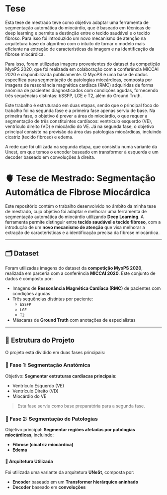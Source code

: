 # Tese

Esta tese de mestrado teve como objetivo adaptar uma ferramenta de segmentação automática do miocárdio, que é baseado em técnicas de deep learning e permite a destinção entre o tecido saudável e o tecido fibroso. Para isso foi introduzido um novo mecanismo de atenção na arquitetura base do algoritmo com o intuito de tornar o modelo mais eficiente na extração de características da imagem e na identificação da fibrose miocárdica.

Para isso, foram utilizadas imagens provenientes do dataset da competição MyoPS 2020, que foi realizada em colaboração com a conferência MICCAI 2020 e disponibilizada publicamente. O MyoPS é uma base de dados específica para segmentação de patologias miocárdicas, composta por imagens de ressonância magnética cardíaca (RMC) adquiridas de forma anómina de pacientes diagnosticados com condições agudas, fornecendo três sequências distintas: bSSFP, LGE e T2, além do Ground Truth.

Este trabalho é estruturado em duas etapas, sendo que o principal foco do trabalho foi na segunda fase e a primeira fase apenas serviu de base.  Na primeira fase, o objetivo é prever a área do miocárdio, o que requer a segmentação de três constituintes cardíacos: ventrículo esquerdo (VE), ventrículo direito (VD) e miocárdio do VE. Já na segunda fase, o objetivo principal consiste na previsão da área das patologias miocárdicas, incluindo cicatriz (tecido fibroso) e edema. 

A rede que foi utilizada na segunda etapa, que consistiu numa variante da Unest, em que temos o encoder baseado em transformer à esquerda e um decoder baseado em convoluções à direita. 

# 🫀 Tese de Mestrado: Segmentação Automática de Fibrose Miocárdica

Este repositório contém o trabalho desenvolvido no âmbito da minha tese de mestrado, cujo objetivo foi adaptar e melhorar uma ferramenta de segmentação automática do miocárdio utilizando **Deep Learning**. A ferramenta permite distinguir entre **tecido saudável e tecido fibroso**, com a introdução de um **novo mecanismo de atenção** que visa melhorar a extração de características e a identificação precisa da fibrose miocárdica.

---

## 🗂️ Dataset

Foram utilizadas imagens do dataset da **competição MyoPS 2020**, realizada em parceria com a conferência **MICCAI 2020**. Este conjunto de dados é composto por:

- Imagens de **Ressonância Magnética Cardíaca (RMC)** de pacientes com condições agudas
- Três sequências distintas por paciente:
  - `bSSFP`
  - `LGE`
  - `T2`
- Máscaras de **Ground Truth** com anotações de especialistas

---

## 🧪 Estrutura do Projeto

O projeto está dividido em duas fases principais:

### 📌 Fase 1: Segmentação Anatómica

Objetivo: **Segmentar estruturas cardíacas principais**:
- Ventrículo Esquerdo (VE)
- Ventrículo Direito (VD)
- Miocárdio do VE

> Esta fase serviu como base preparatória para a segunda fase.

### 📌 Fase 2: Segmentação de Patologias

Objetivo principal: **Segmentar regiões afetadas por patologias miocárdicas**, incluindo:
- **Fibrose (cicatriz miocárdica)**
- **Edema**

#### 🧠 Arquitetura Utilizada

Foi utilizada uma variante da arquitetura **UNeSt**, composta por:
- **Encoder** baseado em um **Transformer hierárquico aninhado**
- **Decoder** baseado em **convoluções**
